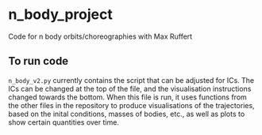 # n_body_project
Code for n body orbits/choreographies with Max Ruffert


## To run code

`n_body_v2.py` currently contains the script that can be adjusted for ICs. The ICs can be changed at the top of the file, and the visualisation instructions changed towards the bottom. When this file is run, it uses functions from the other files in the repository to produce visualisations of the trajectories, based on the inital conditions, masses of bodies, etc., as well as plots to show certain quantities over time.
